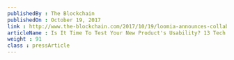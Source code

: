 ```yaml
---
publishedBy : The Blockchain
publishedOn : October 19, 2017
link : http://www.the-blockchain.com/2017/10/19/loomia-announces-collaboration-storj-labs-introduces-smart-fabrics-consumer-data-blockchain-technology/
articleName : Is It Time To Test Your New Product's Usability? 13 Tech Experts Weigh In
weight : 91 
class : pressArticle
---
```


